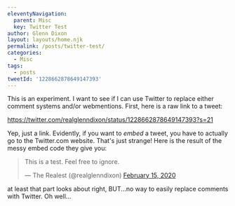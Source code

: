 ```yaml
---
eleventyNavigation:
  parent: Misc
  key: Twitter Test
author: Glenn Dixon
layout: layouts/home.njk
permalink: /posts/twitter-test/
categories:
  - Misc
tags:
  - posts
tweetId: '1228662878649147393'
---
```

This is an experiment. I want to see if I can use Twitter to replace either comment systems and/or webmentions. First, here is a raw link to a tweet:

https://twitter.com/realglenndixon/status/1228662878649147393?s=21

Yep, just a link. Evidently, if you want to *embed* a tweet, you have to actually go to the Twitter.com website. That's just strange! Here is the result of the messy embed code they give you:

<blockquote class="twitter-tweet" data-lang="en"><p lang="en" dir="ltr">This is a test. Feel free to ignore.</p>&mdash; The Realest (@realglenndixon) <a href="https://twitter.com/realglenndixon/status/1228662878649147393?ref_src=twsrc%5Etfw">February 15, 2020</a></blockquote>
<script async src="https://platform.twitter.com/widgets.js" charset="utf-8"></script>

at least that part looks about right, BUT...no way to easily replace comments with Twitter. Oh well...